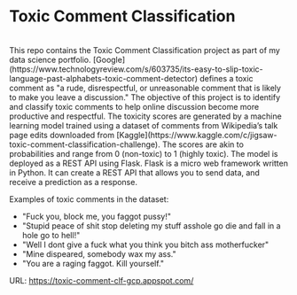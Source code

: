# Toxic Comment Classification
<br>
This repo contains the Toxic Comment Classification project as part of my data science portfolio. [Google](https://www.technologyreview.com/s/603735/its-easy-to-slip-toxic-language-past-alphabets-toxic-comment-detector) defines a toxic comment as "a rude, disrespectful, or unreasonable comment that is likely to make you leave a discussion." The objective of this project is to identify and classify toxic comments to help online discussion become more productive and respectful. The toxicity scores are generated by a machine learning model trained using a dataset of comments from Wikipedia’s talk page edits downloaded from [Kaggle](https://www.kaggle.com/c/jigsaw-toxic-comment-classification-challenge). The scores are akin to probabilities and range from 0 (non-toxic) to 1 (highly toxic). The model is deployed as a REST API using Flask. Flask is a micro web framework written in Python. It can create a REST API that allows you to send data, and receive a prediction as a response. 

Examples of toxic comments in the dataset:
- "Fuck you, block me, you faggot pussy!"
- "Stupid peace of shit stop deleting my stuff asshole go die and fall in a hole go to hell!"
- "Well I dont give a fuck what you think you bitch ass motherfucker"
- "Mine dispeared, somebody wax my ass."
- "You are a raging faggot. Kill yourself."

URL: https://toxic-comment-clf-gcp.appspot.com/
